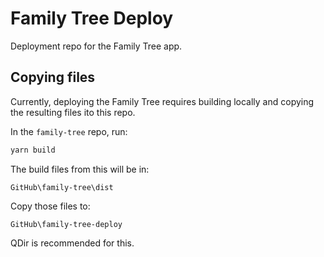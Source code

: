 # Family Tree Deploy
Deployment repo for the Family Tree app.

## Copying files

Currently, deploying the Family Tree requires building locally and copying the resulting files ito this repo.

In the `family-tree` repo, run:

```bash
yarn build
```

The build files from this will be in:

`GitHub\family-tree\dist`

Copy those files to:

`GitHub\family-tree-deploy`

QDir is recommended for this.